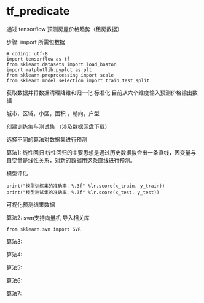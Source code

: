 # tf_predicate
通过 tensorflow 预测房屋价格趋势（租房数据）

步骤:
import 所需包数据
```
# coding: utf-8
import tensorflow as tf
from sklearn.datasets import load_boston
import matplotlib.pyplot as plt
from sklearn.preprocessing import scale
from sklearn.model_selection import train_test_split
```

获取数据并将数据清理降维和归一化 标准化
目前从六个维度输入预测价格输出数据

城市，区域，小区，面积 ，朝向，户型 


创建训练集与测试集
（涉及数据网盘下载）

选择不同的算法对数据集进行预测

算法1:
  线性回归
   线性回归的主要思想是通过历史数据拟合出一条直线，因变量与自变量是线性关系，对新的数据用这条直线进行预测。
   
   模型评估
   ```
   print("模型训练集的准确率：%.3f" %lr.score(x_train, y_train))
   print("模型测试集的准确率：%.3f" %lr.score(x_test, y_test))
   ```
   可视化预测结果数据

算法2:
   svm支持向量机
   导入相关库
   ~~~
   from sklearn.svm import SVR
   ~~~
   
  
算法3:
  
  
算法4:
  
算法5:
  
算法6:
  
算法7:
